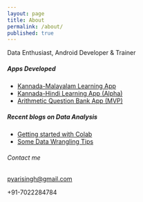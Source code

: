 ```yaml
---
layout: page
title: About
permalink: /about/
published: true
---
```


Data Enthusiast, Android Developer & Trainer

##### Apps Developed
* [Kannada-Malayalam Learning App](https://play.google.com/store/apps/details?id=com.pyari.secondquadrant.kannada)
* [Kannada-Hindi Learning App (Alpha)](https://play.google.com/store/apps/details?id=com.pyari.secondquadrant.kannadahindi)
* [Arithmetic Question Bank App (MVP)](https://www.youtube.com/watch?v=amO29ncI4Kk)



##### Recent blogs on Data Analysis
* [Getting started with Colab](https://pyarisinghk.github.io/Getting-Started-With-Google-Colab/)
* [Some Data Wrangling Tips](https://pyarisinghk.github.io/Data-Wrangling-Tips/)


###### Contact me

[pyarisingh@gmail.com](mailto:pyarisingh@gmail.com)

+91-7022284784
